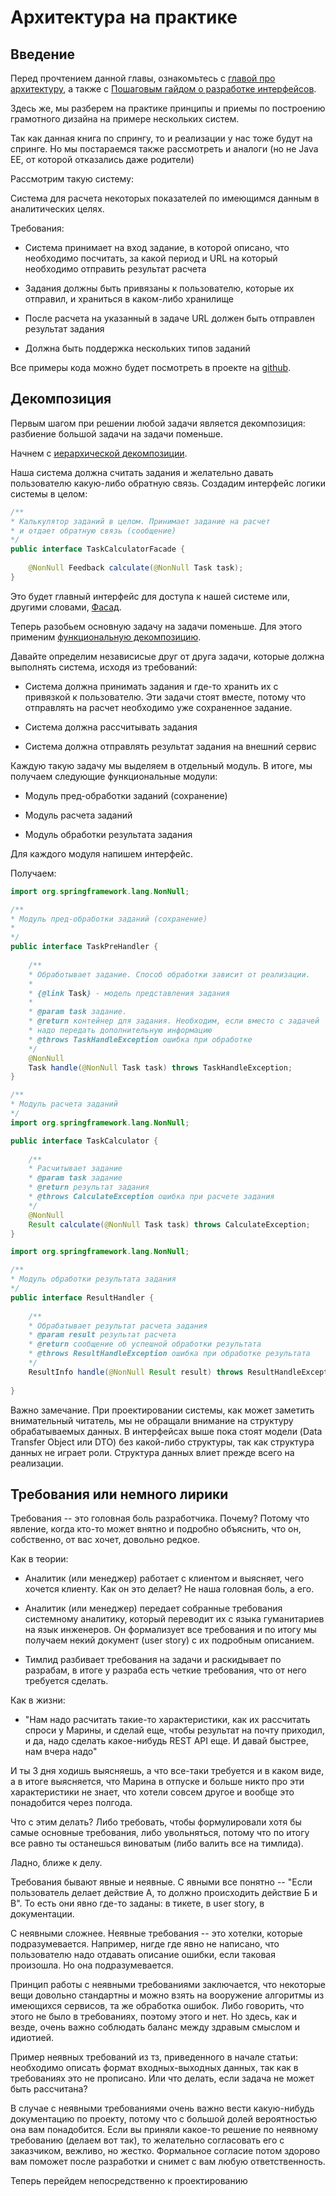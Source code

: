 # Архитектура на практике

## Введение

Перед прочтением данной главы, ознакомьтесь с [главой про архитектуру](archicture.md), а также c
[Пошаговым гайдом о разработке интерфейсов](interface.md).

Здесь же, мы разберем на практике принципы и приемы по построению грамотного дизайна на примере нескольких систем.

Так как данная книга по спрингу, то и реализации у нас тоже будут на спринге. Но мы постараемся также рассмотреть 
и аналоги (но не Java EE, от которой отказались даже родители)

Рассмотрим такую систему:

Система для расчета некоторых показателей по имеющимся данным в аналитических целях.   

Требования: 

* Система принимает на вход задание, в которой описано, что необходимо посчитать, за какой период и URL на 
который необходимо отправить результат расчета

* Задания должны быть привязаны к пользователю, которые их отправил, и храниться в каком-либо хранилище

* После расчета на указанный в задаче URL должен быть отправлен результат задания

* Должна быть поддержка нескольких типов заданий

Все примеры кода можно будет посмотреть в проекте на [github](https://github.com/eutkin/archicture).
    
## Декомпозиция

Первым шагом при решении любой задачи является декомпозиция: разбиение большой задачи на задачи поменьше. 

Начнем с [иерархической декомпозиции](archicture.md#_5).

Наша система должна считать задания и желательно давать 
пользователю какую-либо обратную связь. Создадим интерфейс логики системы в целом:

```java
/**
* Калькулятор заданий в целом. Принимает задание на расчет 
* и отдает обратную связь (сообщение)
*/
public interface TaskCalculatorFacade {
    
    @NonNull Feedback calculate(@NonNull Task task);
}
```

Это будет главный интерфейс для доступа к нашей системе или, другими словами, [Фасад](archicture.md#_8). 

Теперь разобьем основную задачу на задачи поменьше. Для этого применим [функциональную декомпозицию](archicture.md#_6). 

Давайте определим независисые друг от друга задачи, которые должна выполнять система, исходя из требований:

* Система должна принимать задания и где-то хранить их с привязкой к пользователю. Эти задачи стоят вместе, потому
что отправлять на расчет необходимо уже сохраненное задание.   

* Система должна рассчитывать задания

* Система должна отправлять результат задания на внешний сервис


Каждую такую задачу мы выделяем в отдельный модуль. В итоге, мы получаем следующие функциональные модули:

* Модуль пред-обработки заданий (сохранение)

* Модуль расчета заданий

* Модуль обработки результата задания


Для каждого модуля напишем интерфейс. 

Получаем:

```java
import org.springframework.lang.NonNull;

/**
* Модуль пред-обработки заданий (сохранение)
* 
*/
public interface TaskPreHandler {
    
    /**
    * Обработывает задание. Способ обработки зависит от реализации. 
    * 
    * {@link Task} - модель представления задания   
    * 
    * @param task задание. 
    * @return контейнер для задания. Необходим, если вместо с задачей 
    * надо передать дополнительную информацию
    * @throws TaskHandleException ошибка при обработке
    */
    @NonNull
    Task handle(@NonNull Task task) throws TaskHandleException; 
}
```

```java
/**
* Модуль расчета заданий
*/
import org.springframework.lang.NonNull;

public interface TaskCalculator {
    
    /**
    * Расчитывает задание
    * @param task задание
    * @return результат задания
    * @throws CalculateException ошибка при расчете задания
    */
    @NonNull
    Result calculate(@NonNull Task task) throws CalculateException; 
}
```      
    
```java
import org.springframework.lang.NonNull;

/**
* Модуль обработки результата задания
*/
public interface ResultHandler {
    
    /**
    * Обрабатывает результат расчета задания
    * @param result результат расчета
    * @return сообщение об успешной обработки результата
    * @throws ResultHandleException ошибка при обработке результата
    */
    ResultInfo handle(@NonNull Result result) throws ResultHandleException;
    
}
```    
    
Важно замечание. При проектировании системы, как может заметить внимательный читатель, мы не обращали внимание
на структуру обрабатываемых данных. В интерфейсах выше пока стоят модели (Data Transfer Object или DTO) без какой-либо
структуры, так как структура данных не играет роли. Структура данных влиет прежде всего на реализации. 
   

    
    
    
    
    
    
## Требования или немного лирики
 
Требования -- это головная боль разработчика. Почему? Потому что явление, когда кто-то может внятно и подробно объяснить,
что он, собственно, от вас хочет, довольно редкое. 

Как в теории:

* Аналитик (или менеджер) работает с клиентом и выясняет, чего хочется клиенту. Как он это делает? Не наша головная боль,
а его. 

* Аналитик (или менеджер) передает собранные требования системному аналитику, который переводит их с языка гуманитариев
на язык инженеров. Он формализует все требования и по итогу мы получаем некий документ (user story) с их подробным 
описанием.

* Тимлид разбивает требования на задачи и раскидывает по разрабам, в итоге у разраба есть четкие требования, что 
от него требуется сделать. 

Как в жизни:

* "Нам надо расчитать такие-то характеристики, как их рассчитать спроси у Марины, и сделай еще, чтобы результат
на почту приходил, и да, надо сделать какое-нибудь REST API еще. И давай быстрее, нам вчера надо"

 И ты 3 дня ходишь выясняешь, а что все-таки требуется и в каком виде, а в итоге выясняется, что Марина в отпуске и
 больше никто про эти характеристики не знает, что хотели совсем другое и вообще это понадобится через полгода.
 
Что с этим делать? Либо требовать, чтобы формулировали хотя бы самые основные требования, либо увольняться, потому что
по итогу все равно ты останешься виноватым (либо валить все на тимлида).

Ладно, ближе к делу.    

Требования бывают явные и неявные. С явными все понятно -- "Если пользователь делает действие А, то должно происходить
действие Б и В". То есть они явно где-то заданы: в тикете, в user story, в документации. 

С неявными сложнее. Неявные требования -- это хотелки, которые подразумевается. Например, нигде где явно не написано, 
что пользователю надо отдавать описание ошибки, если таковая произошла. Но она подразумевается. 

Принцип работы с неявными требованиями заключается, что некоторые вещи довольно стандартны и можно взять на вооружение
алгоритмы из имеющихся сервисов, та же обработка ошибок. Либо говорить, что этого не было в требованиях, поэтому этого 
и нет. Но здесь, как и везде, очень важно соблюдать баланс между здравым смыслом и идиотией.  

Пример неявных требований из тз, приведенного в начале статьи: необходимо описать формат входных-выходных данных, так 
как в требованиях это не прописано. Или что делать, если задача не может быть рассчитана?

В случае с неявными требованиями очень важно вести какую-нибудь документацию по проекту, потому что с большой долей
вероятностью она вам понадобится. Если вы приняли какое-то решение по неявному требованию (делаем вот так), то желательно
согласовать его с заказчиком, вежливо, но жестко. Формальное согласие потом здорово вам поможет после разработки и снимет
с вам любую ответственность. 

Теперь перейдем непосредственно к проектированию    